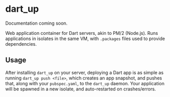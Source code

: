 # dart\_up
Documentation coming soon.

Web application container for Dart servers, akin to PM/2 (Node.js).
Runs applications in isolates in the same VM, with `.packages` files
used to provide dependencies.

## Usage
After installing `dart_up` on your server, deploying a Dart app
is as simple as running `dart_up push <file>`, which creates an
app snapshot, and pushes that, along with your `pubspec.yaml`, to the
`dart_up` daemon. Your application will be spawned in a new isolate,
and auto-restarted on crashes/errors.
